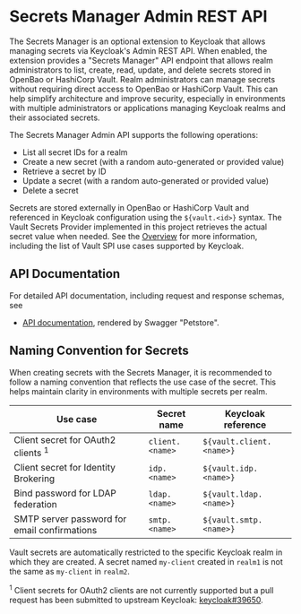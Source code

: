 # Secrets Manager Admin REST API

The Secrets Manager is an optional extension to Keycloak that allows managing secrets via Keycloak's Admin REST API.
When enabled, the extension provides a "Secrets Manager" API endpoint that allows realm administrators to list, create, read, update, and delete secrets stored in OpenBao or HashiCorp Vault.
Realm administrators can manage secrets without requiring direct access to OpenBao or HashiCorp Vault.
This can help simplify architecture and improve security, especially in environments with multiple administrators or applications managing Keycloak realms and their associated secrets.

The Secrets Manager Admin API supports the following operations:

- List all secret IDs for a realm
- Create a new secret (with a random auto-generated or provided value)
- Retrieve a secret by ID
- Update a secret (with a random auto-generated or provided value)
- Delete a secret

Secrets are stored externally in OpenBao or HashiCorp Vault and referenced in Keycloak configuration using the `${vault.<id>}` syntax.
The Vault Secrets Provider implemented in this project retrieves the actual secret value when needed.
See the [Overview](overview.md) for more information, including the list of Vault SPI use cases supported by Keycloak.

## API Documentation

For detailed API documentation, including request and response schemas, see

- [API documentation](https://petstore.swagger.io/?url=https://raw.githubusercontent.com/Nordix/keycloak-secrets-vault-provider/refs/heads/main/docs/openapi.json), rendered by Swagger "Petstore".

## Naming Convention for Secrets

When creating secrets with the Secrets Manager, it is recommended to follow a naming convention that reflects the use case of the secret.
This helps maintain clarity in environments with multiple secrets per realm.

| Use case                                      | Secret name     | Keycloak reference       |
| --------------------------------------------- | --------------- | ------------------------ |
| Client secret for OAuth2 clients <sup>1</sup> | `client.<name>` | `${vault.client.<name>}` |
| Client secret for Identity Brokering          | `idp.<name>`    | `${vault.idp.<name>}`    |
| Bind password for LDAP federation             | `ldap.<name>`   | `${vault.ldap.<name>}`   |
| SMTP server password for email confirmations  | `smtp.<name>`   | `${vault.smtp.<name>}`   |

Vault secrets are automatically restricted to the specific Keycloak realm in which they are created.
A secret named `my-client` created in `realm1` is not the same as `my-client` in `realm2`.

<sup>1</sup> Client secrets for OAuth2 clients are not currently supported but a pull request has been submitted to upstream Keycloak: [keycloak#39650](https://github.com/keycloak/keycloak/pull/39650).

